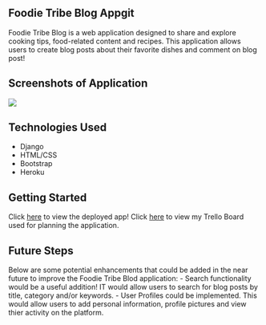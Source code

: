 ## Foodie Tribe Blog Appgit
Foodie Tribe Blog is a web application designed to share and explore cooking tips, food-related content and recipes. This application allows users to create blog posts about their favorite dishes and comment on blog post!

## Screenshots of Application 
<img src="/static/css/static/img/ss.png">

## Technologies Used 
- Django
- HTML/CSS
- Bootstrap 
- Heroku 

## Getting Started
Click [here](https://foodietribe-543d82d0ba3b.herokuapp.com) to view the deployed app!
Click [here](https://trello.com/b/gvwdnvs4/project-3-full-stack-django-app) to view my Trello Board used for planning the application. 
## Future Steps 
Below are some potential enhancements that could be added in the near future to improve the Foodie Tribe Blod application: 
    - Search functionality would be a useful addition! IT would allow users to search for blog posts by title, category and/or keywords. 
    - User Profiles could be implemented. This would allow users to add personal information, profile pictures and view thier activity on the platform.
    
